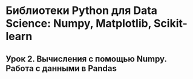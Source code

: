 # Библиотеки Python для Data Science: Numpy, Matplotlib, Scikit-learn

## Урок 2. Вычисления с помощью Numpy. Работа с данными в Pandas

